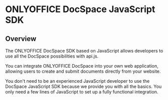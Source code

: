 # ONLYOFFICE DocSpace JavaScript SDK

## Overview

The ONLYOFFICE DocSpace SDK based on JavaScript allows developers to use all the DocSpace possibilities with api.js.

You can integrate ONLYOFFICE DocSpace into your own web application, allowing users to create and submit documents directly from your website.

You don't need to be an experienced JavaScript developer to use the DocSpace JavaScript SDK because we provide you with all the basics. You only need a few lines of JavaScript to set up a fully functional integration.